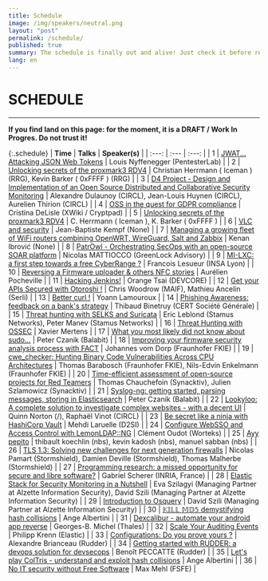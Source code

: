 ```yaml
---
title: Schedule
image: /img/speakers/neutral.png
layout: "post"
permalink: /schedule/
published: true
summary: The schedule is finally out and alive! Just check it before registering to the event :)
lang: en
---
```


# SCHEDULE

---

**If you find land on this page: for the moment, it is a DRAFT / Work In Progres. Do not trust it!** 

{:.schedule}
| **Time** | **Talks** | **Speaker(s)** |
| :---:  | :---   | :---:         |
| 1 | [JWAT... Attacking JSON Web Tokens](/talks/45.html) | Louis Nyffenegger (PentesterLab) |
| 2 | [Unlocking secrets of the proxmark3 RDV4](/talks/49.html) | Christian Herrmann ( Iceman ) (RRG), Kevin Barker ( 0xFFFF ) (RRG) |
| 3 | [D4 Project - Design and Implementation of an Open Source Distributed and Collaborative Security Monitoring](/talks/50.html) | Alexandre Dulaunoy (CIRCL), Jean-Louis Huynen (CIRCL), Aurelien Thirion (CIRCL) |
| 4 | [OSS in the quest for GDPR compliance](/talks/51.html) | Cristina DeLisle (XWiki / Cryptpad) |
| 5 | [Unlocking secrets of the proxmark3 RDV4](/talks/52.html) | C. Herrmann ( Iceman ), K. Barker ( 0xFFFF ) |
| 6 | [VLC and security](/talks/53.html) | Jean-Baptiste Kempf (None) |
| 7 | [Managing a growing fleet of WiFi routers combining OpenWRT, WireGuard, Salt and Zabbix](/talks/55.html) | Kenan Ibrović (None) |
| 8 | [PatrOwl - Orchestrating SecOps with an open-source SOAR platform](/talks/56.html) | Nicolas MATTIOCCO (GreenLock Advisory) |
| 9 | [MI-LXC: a first step towards a free CyberRange ?](/talks/57.html) | Francois Lesueur (INSA Lyon) |
| 10 | [Reversing a Firmware uploader & others NFC stories](/talks/58.html) | Aurélien Pocheville |
| 11 | [Hacking Jenkins!](/talks/59.html) | Orange Tsai (DEVCORE) |
| 12 | [Get your APIs Secured with Otoroshi !](/talks/60.html) | Chris Woodrow (MAIF), Mathieu Ancelin (Serli) |
| 13 | [Better curl !](/talks/62.html) | Yoann Lamouroux |
| 14 | [Phishing Awareness: feedback on a bank's strategy](/talks/63.html) | Thibaud Binetruy (CERT Société Générale) |
| 15 | [Threat hunting with SELKS and Suricata](/talks/65.html) | Eric Leblond (Stamus Networks), Peter Manev (Stamus Networks) |
| 16 | [Threat Hunting with OSSEC](/talks/66.html) | Xavier Mertens |
| 17 | [What you most likely did not know about sudo…](/talks/70.html) | Peter Czanik (Balabit) |
| 18 | [Improving your firmware security analysis process with FACT](/talks/71.html) | Johannes vom Dorp (Fraunhofer FKIE) |
| 19 | [cwe_checker: Hunting Binary Code Vulnerabilities Across CPU Architectures](/talks/74.html) | Thomas Barabosch (Fraunhofer FKIE), Nils-Edvin Enkelmann (Fraunhofer FKIE) |
| 20 | [Time-efficient assessment of open-source projects for Red Teamers](/talks/75.html) | Thomas Chauchefoin (Synacktiv), Julien Szlamowicz (Synacktiv) |
| 21 | [Syslog-ng: getting started, parsing messages, storing in Elasticsearch](/talks/76.html) | Peter Czanik (Balabit) |
| 22 | [Lookyloo: A complete solution to investigate complex websites - with a decent UI](/talks/78.html) | Quinn Norton (/), Raphaël Vinot (CIRCL) |
| 23 | [Be secret like a ninja with HashiCorp Vault](/talks/79.html) | Mehdi Laruelle (D2SI) |
| 24 | [Configure WebSSO and Access Control with LemonLDAP::NG](/talks/80.html) | Clément Oudot (Worteks) |
| 25 | [Ayy pepito](/talks/82.html) | thibault koechlin (nbs), kevin kadosh (nbs), manuel sabban (nbs) |
| 26 | [TLS 1.3: Solving new challenges for next generation firewalls](/talks/84.html) | Nicolas Pamart (Stormshield), Damien Deville (Stormshield), Thomas Malherbe (Stormshield) |
| 27 | [Programming research: a missed opportunity for secure and libre software?](/talks/85.html) | Gabriel Scherer (INRIA, France) |
| 28 | [Elastic Stack for Security Monitoring in a Nutshell](/talks/86.html) | Eva Szilagyi (Managing Partner at Alzette Information Security), David Szili (Managing Partner at Alzette Information Security) |
| 29 | [Introduction to Osquery](/talks/87.html) | David Szili (Managing Partner at Alzette Information Security) |
| 30 | [𝕂𝕀𝕃𝕃 𝕄𝔻𝟝 demystifying hash collisions](/talks/91.html) | Ange Albertini |
| 31 | [Dexcalibur - automate your android app reverse](/talks/95.html) | Georges-B. Michel (Thales) |
| 32 | [Scale Your Auditing Events](/talks/96.html) | Philipp Krenn (Elastic) |
| 33 | [Configurations: Do you prove yours ?](/talks/98.html) | Alexandre Brianceau (Rudder) |
| 34 | [Getting started with RUDDER: a devops solution for devsecops](/talks/99.html) | Benoît PECCATTE (Rudder) |
| 35 | [Let's play ColTris - understand and exploit hash collisions](/talks/101.html) | Ange Albertini |
| 36 | [No IT security without Free Software](/talks/102.html) | Max Mehl (FSFE) |

